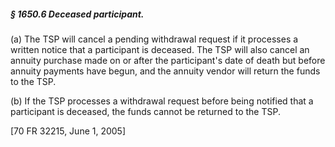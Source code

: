 ##### § 1650.6 Deceased participant. #####

(a) The TSP will cancel a pending withdrawal request if it processes a written notice that a participant is deceased. The TSP will also cancel an annuity purchase made on or after the participant's date of death but before annuity payments have begun, and the annuity vendor will return the funds to the TSP.

(b) If the TSP processes a withdrawal request before being notified that a participant is deceased, the funds cannot be returned to the TSP.

[70 FR 32215, June 1, 2005]